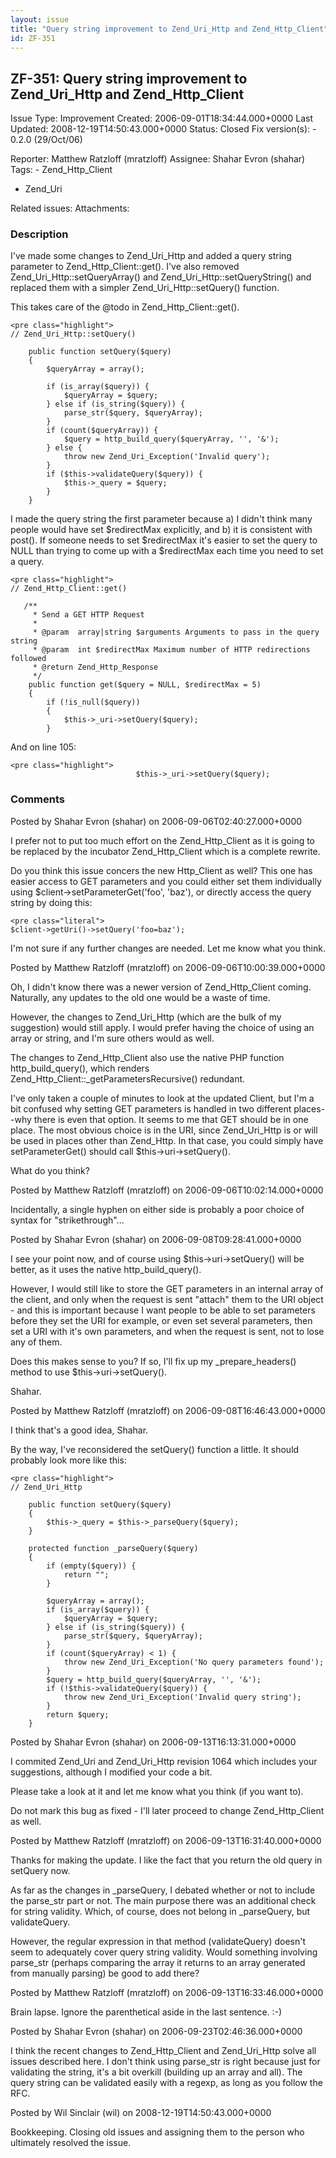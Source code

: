 ```yaml
---
layout: issue
title: "Query string improvement to Zend_Uri_Http and Zend_Http_Client"
id: ZF-351
---
```


ZF-351: Query string improvement to Zend\_Uri\_Http and Zend\_Http\_Client
--------------------------------------------------------------------------

 Issue Type: Improvement Created: 2006-09-01T18:34:44.000+0000 Last Updated: 2008-12-19T14:50:43.000+0000 Status: Closed Fix version(s): - 0.2.0 (29/Oct/06)
 
 Reporter:  Matthew Ratzloff (mratzloff)  Assignee:  Shahar Evron (shahar)  Tags: - Zend\_Http\_Client
- Zend\_Uri
 
 Related issues: 
 Attachments: 
### Description

I've made some changes to Zend\_Uri\_Http and added a query string parameter to Zend\_Http\_Client::get(). I've also removed Zend\_Uri\_Http::setQueryArray() and Zend\_Uri\_Http::setQueryString() and replaced them with a simpler Zend\_Uri\_Http::setQuery() function.

This takes care of the @todo in Zend\_Http\_Client::get().

 
    <pre class="highlight">
    // Zend_Uri_Http::setQuery()
    
        public function setQuery($query)
        {
            $queryArray = array();
    
            if (is_array($query)) {
                $queryArray = $query;
            } else if (is_string($query)) {
                parse_str($query, $queryArray);
            }
            if (count($queryArray)) {
                $query = http_build_query($queryArray, '', '&');
            } else {
                throw new Zend_Uri_Exception('Invalid query');
            }
            if ($this->validateQuery($query)) {
                $this->_query = $query;
            }
        }


I made the query string the first parameter because a) I didn't think many people would have set $redirectMax explicitly, and b) it is consistent with post(). If someone needs to set $redirectMax it's easier to set the query to NULL than trying to come up with a $redirectMax each time you need to set a query.

 
    <pre class="highlight">
    // Zend_Http_Client::get()
    
       /**
         * Send a GET HTTP Request
         *
         * @param  array|string $arguments Arguments to pass in the query string
         * @param  int $redirectMax Maximum number of HTTP redirections followed
         * @return Zend_Http_Response
         */
        public function get($query = NULL, $redirectMax = 5)
        {
            if (!is_null($query))
            {
                $this->_uri->setQuery($query);
            }


And on line 105:

 
    <pre class="highlight">
                                $this->_uri->setQuery($query);


 

 

### Comments

Posted by Shahar Evron (shahar) on 2006-09-06T02:40:27.000+0000

I prefer not to put too much effort on the Zend\_Http\_Client as it is going to be replaced by the incubator Zend\_Http\_Client which is a complete rewrite.

Do you think this issue concers the new Http\_Client as well? This one has easier access to GET parameters and you could either set them individually using $client->setParameterGet('foo', 'baz'), or directly access the query string by doing this:

 
    <pre class="literal">
    $client->getUri()->setQuery('foo=baz');


I'm not sure if any further changes are needed. Let me know what you think.

 

 

Posted by Matthew Ratzloff (mratzloff) on 2006-09-06T10:00:39.000+0000

Oh, I didn't know there was a newer version of Zend\_Http\_Client coming. Naturally, any updates to the old one would be a waste of time.

However, the changes to Zend\_Uri\_Http (which are the bulk of my suggestion) would still apply. I would prefer having the choice of using an array or string, and I'm sure others would as well.

The changes to Zend\_Http\_Client also use the native PHP function http\_build\_query(), which renders Zend\_Http\_Client::\_getParametersRecursive() redundant.

I've only taken a couple of minutes to look at the updated Client, but I'm a bit confused why setting GET parameters is handled in two different places--why there is even that option. It seems to me that GET should be in one place. The most obvious choice is in the URI, since Zend\_Uri\_Http is or will be used in places other than Zend\_Http. In that case, you could simply have setParameterGet() should call $this->uri->setQuery().

What do you think?

 

 

Posted by Matthew Ratzloff (mratzloff) on 2006-09-06T10:02:14.000+0000

Incidentally, a single hyphen on either side is probably a poor choice of syntax for "strikethrough"...

 

 

Posted by Shahar Evron (shahar) on 2006-09-08T09:28:41.000+0000

I see your point now, and of course using $this->uri->setQuery() will be better, as it uses the native http\_build\_query().

However, I would still like to store the GET parameters in an internal array of the client, and only when the request is sent "attach" them to the URI object - and this is important because I want people to be able to set parameters before they set the URI for example, or even set several parameters, then set a URI with it's own parameters, and when the request is sent, not to lose any of them.

Does this makes sense to you? If so, I'll fix up my \_prepare\_headers() method to use $this->uri->setQuery().

Shahar.

 

 

Posted by Matthew Ratzloff (mratzloff) on 2006-09-08T16:46:43.000+0000

I think that's a good idea, Shahar.

By the way, I've reconsidered the setQuery() function a little. It should probably look more like this:

 
    <pre class="highlight">
    // Zend_Uri_Http
    
        public function setQuery($query)
        {
            $this->_query = $this->_parseQuery($query);
        }
    
        protected function _parseQuery($query)
        {
            if (empty($query)) {
                return "";
            }
    
            $queryArray = array();
            if (is_array($query)) {
                $queryArray = $query;
            } else if (is_string($query)) {
                parse_str($query, $queryArray);
            }
            if (count($queryArray) < 1) {
                throw new Zend_Uri_Exception('No query parameters found');
            }
            $query = http_build_query($queryArray, '', '&');
            if (!$this->validateQuery($query)) {
                throw new Zend_Uri_Exception('Invalid query string');
            }
            return $query;
        }


 

 

Posted by Shahar Evron (shahar) on 2006-09-13T16:13:31.000+0000

I commited Zend\_Uri and Zend\_Uri\_Http revision 1064 which includes your suggestions, although I modified your code a bit.

Please take a look at it and let me know what you think (if you want to).

Do not mark this bug as fixed - I'll later proceed to change Zend\_Http\_Client as well.

 

 

Posted by Matthew Ratzloff (mratzloff) on 2006-09-13T16:31:40.000+0000

Thanks for making the update. I like the fact that you return the old query in setQuery now.

As far as the changes in \_parseQuery, I debated whether or not to include the parse\_str part or not. The main purpose there was an additional check for string validity. Which, of course, does not belong in \_parseQuery, but validateQuery.

However, the regular expression in that method (validateQuery) doesn't seem to adequately cover query string validity. Would something involving parse\_str (perhaps comparing the array it returns to an array generated from manually parsing) be good to add there?

 

 

Posted by Matthew Ratzloff (mratzloff) on 2006-09-13T16:33:46.000+0000

Brain lapse. Ignore the parenthetical aside in the last sentence. :-)

 

 

Posted by Shahar Evron (shahar) on 2006-09-23T02:46:36.000+0000

I think the recent changes to Zend\_Http\_Client and Zend\_Uri\_Http solve all issues described here. I don't think using parse\_str is right because just for validating the string, it's a bit overkill (building up an array and all). The query string can be validated easily with a regexp, as long as you follow the RFC.

 

 

Posted by Wil Sinclair (wil) on 2008-12-19T14:50:43.000+0000

Bookkeeping. Closing old issues and assigning them to the person who ultimately resolved the issue.

 

 